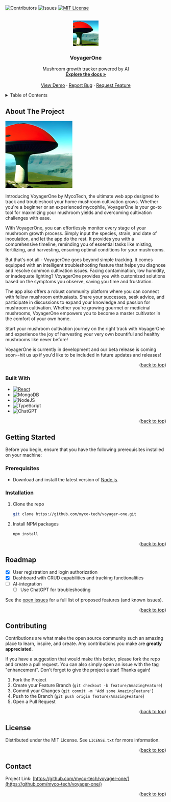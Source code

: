<!-- Improved compatibility of back to top link: See: https://github.com/othneildrew/Best-README-Template/pull/73 -->
<a name="readme-top"></a>
<!--
*** Thanks for checking out the Best-README-Template. If you have a suggestion
*** that would make this better, please fork the repo and create a pull request
*** or simply open an issue with the tag "enhancement".
*** Don't forget to give the project a star!
*** Thanks again! Now go create something AMAZING! :D
-->



<!-- PROJECT SHIELDS -->
<!--
*** I'm using markdown "reference style" links for readability.
*** Reference links are enclosed in brackets [ ] instead of parentheses ( ).
*** See the bottom of this document for the declaration of the reference variables
*** for contributors-url, forks-url, etc. This is an optional, concise syntax you may use.
*** https://www.markdownguide.org/basic-syntax/#reference-style-links
-->
![Contributors][contributors-shield]
![Issues][issues-shield]
[![MIT License][license-shield]][license-url]



<!-- PROJECT LOGO -->
<br />
<div align="center">
  <a href="https://github.com/myco-tech/voyager-one">
    <img src="./client/assets/Screenshot_2023-05-25.png" alt="Logo" width="80" height="80">
  </a>

<h3 align="center">VoyagerOne</h3>

  <p align="center">
    Mushroom growth tracker powered by AI
    <br />
    <a href="https://github.com/myco-tech/voyager-one"><strong>Explore the docs »</strong></a>
    <br />
    <br />
    <a href="https://github.com/myco-tech/voyager-one">View Demo</a>
    ·
    <a href="https://github.com/myco-tech/voyager-one">Report Bug</a>
    ·
    <a href="https://github.com/myco-tech/voyager-one">Request Feature</a>
  </p>
</div>



<!-- TABLE OF CONTENTS -->
<details>
  <summary>Table of Contents</summary>
  <ol>
    <li>
      <a href="#about-the-project">About The Project</a>
      <ul>
        <li><a href="#built-with">Built With</a></li>
      </ul>
    </li>
    <li>
      <a href="#getting-started">Getting Started</a>
      <ul>
        <li><a href="#prerequisites">Prerequisites</a></li>
        <li><a href="#installation">Installation</a></li>
      </ul>
    </li>
    <li><a href="#usage">Usage</a></li>
    <li><a href="#roadmap">Roadmap</a></li>
    <li><a href="#contributing">Contributing</a></li>
    <li><a href="#license">License</a></li>
    <li><a href="#contact">Contact</a></li>
    <li><a href="#acknowledgments">Acknowledgments</a></li>
  </ol>
</details>



<!-- ABOUT THE PROJECT -->
## About The Project

[![Product Name Screen Shot][product-screenshot]](https://example.com)

Introducing VoyagerOne by MycoTech, the ultimate web app designed to track and troubleshoot your home mushroom cultivation grows. Whether you're a beginner or an experienced mycophile, VoyagerOne is your go-to tool for maximizing your mushroom yields and overcoming cultivation challenges with ease.

With VoyagerOne, you can effortlessly monitor every stage of your mushroom growth process. Simply input the species, strain, and date of inoculation, and let the app do the rest. It provides you with a comprehensive timeline, reminding you of essential tasks like misting, fertilizing, and harvesting, ensuring optimal conditions for your mushrooms.

But that's not all - VoyagerOne goes beyond simple tracking. It comes equipped with an intelligent troubleshooting feature that helps you diagnose and resolve common cultivation issues. Facing contamination, low humidity, or inadequate lighting? VoyagerOne provides you with customized solutions based on the symptoms you observe, saving you time and frustration.

The app also offers a robust community platform where you can connect with fellow mushroom enthusiasts. Share your successes, seek advice, and participate in discussions to expand your knowledge and passion for mushroom cultivation. Whether you're growing gourmet or medicinal mushrooms, VoyagerOne empowers you to become a master cultivator in the comfort of your own home.

Start your mushroom cultivation journey on the right track with VoyagerOne and experience the joy of harvesting your very own bountiful and healthy mushrooms like never before!

VoyagerOne is currently in development and our beta release is coming soon--hit us up if you'd like to be included in future updates and releases!

<p align="right">(<a href="#readme-top">back to top</a>)</p>



### Built With

* [![React][React.js]][React-url]
* ![MongoDB](https://img.shields.io/badge/MongoDB-%234ea94b.svg?style=for-the-badge&logo=mongodb&logoColor=white)
* ![NodeJS](https://img.shields.io/badge/node.js-6DA55F?style=for-the-badge&logo=node.js&logoColor=white)
* ![TypeScript](https://img.shields.io/badge/typescript-%23007ACC.svg?style=for-the-badge&logo=typescript&logoColor=white)
* ![ChatGPT](https://img.shields.io/badge/chatGPT-74aa9c?style=for-the-badge&logo=openai&logoColor=white)


<p align="right">(<a href="#readme-top">back to top</a>)</p>



<!-- GETTING STARTED -->
## Getting Started

Before you begin, ensure that you have the following prerequisites installed on your machine:
### Prerequisites

* Download and install the latest version of [Node.js](https://nodejs.org/en/download).

### Installation

1. Clone the repo
   ```sh
   git clone https://github.com/myco-tech/voyager-one.git
   ```
2. Install NPM packages
   ```sh
   npm install
   ```

<p align="right">(<a href="#readme-top">back to top</a>)</p>



<!-- USAGE EXAMPLES -->
<!-- ## Usage

Use this space to show useful examples of how a project can be used. Additional screenshots, code examples and demos work well in this space. You may also link to more resources.

_For more examples, please refer to the [Documentation](https://example.com)_

<p align="right">(<a href="#readme-top">back to top</a>)</p> -->



<!-- ROADMAP -->
## Roadmap

- [x] User registration and login authorization
- [x] Dashboard with CRUD capabilities and tracking functionalities
- [ ] AI-integration
    - [ ] Use ChatGPT for troubleshooting

See the [open issues](https://github.com/myco-tech/voyager-one/issues) for a full list of proposed features (and known issues).

<p align="right">(<a href="#readme-top">back to top</a>)</p>



<!-- CONTRIBUTING -->
## Contributing

Contributions are what make the open source community such an amazing place to learn, inspire, and create. Any contributions you make are **greatly appreciated**.

If you have a suggestion that would make this better, please fork the repo and create a pull request. You can also simply open an issue with the tag "enhancement".
Don't forget to give the project a star! Thanks again!

1. Fork the Project
2. Create your Feature Branch (`git checkout -b feature/AmazingFeature`)
3. Commit your Changes (`git commit -m 'Add some AmazingFeature'`)
4. Push to the Branch (`git push origin feature/AmazingFeature`)
5. Open a Pull Request

<p align="right">(<a href="#readme-top">back to top</a>)</p>



<!-- LICENSE -->
## License

Distributed under the MIT License. See `LICENSE.txt` for more information.

<p align="right">(<a href="#readme-top">back to top</a>)</p>



<!-- CONTACT -->
## Contact

Project Link: [https://github.com/myco-tech/voyager-one/](https://github.com/myco-tech/voyager-one/)

<p align="right">(<a href="#readme-top">back to top</a>)</p>



<!-- ACKNOWLEDGMENTS
## Acknowledgments

* []()
* []()
* []()

<p align="right">(<a href="#readme-top">back to top</a>)</p> -->



<!-- MARKDOWN LINKS & IMAGES -->
<!-- https://www.markdownguide.org/basic-syntax/#reference-style-links -->
[contributors-shield]: https://img.shields.io/github/contributors/myco-tech/voyager-one.svg?style=for-the-badge
[contributors-url]: https://github.com/myco-tech/voyager-one/graphs/contributors
[forks-shield]: https://img.shields.io/github/forks/myco-tech/voyager-one.svg?style=for-the-badge
[forks-url]: https://github.com/myco-tech/voyager-one/network/members
[stars-shield]: https://img.shields.io/github/stars/github_username/repo_name.svg?style=for-the-badge
[stars-url]: https://github.com/github_username/repo_name/stargazers
[issues-shield]: https://img.shields.io/github/issues/myco-tech/voyager-one.svg?style=for-the-badge
[issues-url]: https://github.com/myco-tech/voyager-one/issues
[license-shield]: https://img.shields.io/github/license/myco-tech/voyager-one?style=for-the-badge
[license-url]: https://github.com/myco-tech/voyager-one/blob/dev/LICENSE
[linkedin-shield]: https://img.shields.io/badge/-LinkedIn-black.svg?style=for-the-badge&logo=linkedin&colorB=555
[linkedin-url]: https://linkedin.com/in/linkedin_username
[product-screenshot]: client/assets/Screenshot_2023-05-25.png
[React.js]: https://img.shields.io/badge/React-20232A?style=for-the-badge&logo=react&logoColor=61DAFB
[React-url]: https://reactjs.org/
